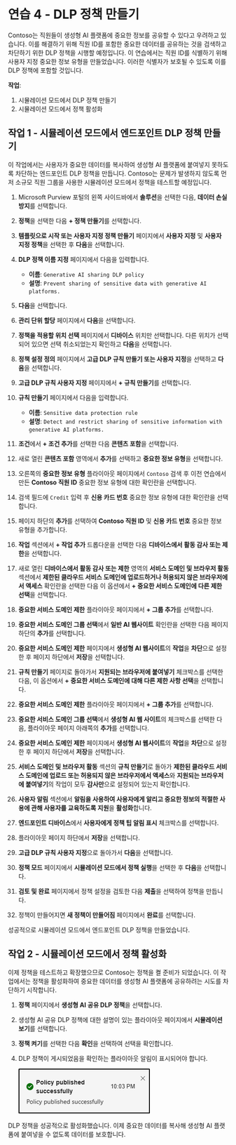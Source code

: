 # 연습 4 - DLP 정책 만들기

Contoso는 직원들이 생성형 AI 플랫폼에 중요한 정보를 공유할 수 있다고 우려하고 있습니다. 이를 해결하기 위해 직원 ID를 포함한 중요한 데이터를 공유하는 것을 검색하고 차단하기 위한 DLP 정책을 시행할 예정입니다. 이 연습에서는 직원 ID를 식별하기 위해 사용자 지정 중요한 정보 유형을 만들었습니다. 이러한 식별자가 보호될 수 있도록 이를 DLP 정책에 포함할 것입니다.

**작업**:

1. 시뮬레이션 모드에서 DLP 정책 만들기
1. 시뮬레이션 모드에서 정책 활성화

## 작업 1 - 시뮬레이션 모드에서 엔드포인트 DLP 정책 만들기

이 작업에서는 사용자가 중요한 데이터를 복사하여 생성형 AI 플랫폼에 붙여넣지 못하도록 차단하는 엔드포인트 DLP 정책을 만듭니다. Contoso는 문제가 발생하지 않도록 먼저 소규모 직원 그룹을 사용한 시뮬레이션 모드에서 정책을 테스트할 예정입니다.

1. Microsoft Purview 포털의 왼쪽 사이드바에서 **솔루션**을 선택한 다음, **데이터 손실 방지**를 선택합니다.

1. **정책**을 선택한 다음 **+ 정책 만들기**를 선택합니다.

1. **템플릿으로 시작 또는 사용자 지정 정책 만들기** 페이지에서 **사용자 지정** 및 **사용자 지정 정책**을 선택한 후 **다음**을 선택합니다.

1. **DLP 정책 이름 지정** 페이지에서 다음을 입력합니다.

    - **이름**: `Generative AI sharing DLP policy`
    - **설명**: `Prevent sharing of sensitive data with generative AI platforms.`

1. **다음**을 선택합니다.

1. **관리 단위 할당** 페이지에서 **다음**을 선택합니다.

1. **정책을 적용할 위치 선택** 페이지에서 **디바이스** 위치만 선택합니다. 다른 위치가 선택되어 있으면 선택 취소되었는지 확인하고 **다음**을 선택합니다.

1. **정책 설정 정의** 페이지에서 **고급 DLP 규칙 만들기 또는 사용자 지정**을 선택하고 **다음**을 선택합니다.

1. **고급 DLP 규칙 사용자 지정** 페이지에서 **+ 규칙 만들기**를 선택합니다.

1. **규칙 만들기** 페이지에서 다음을 입력합니다.

    - **이름**: `Sensitive data protection rule`
    - **설명**: `Detect and restrict sharing of sensitive information with generative AI platforms.`

1. **조건**에서 **+ 조건 추가**를 선택한 다음 **콘텐츠 포함**을 선택합니다.

1. 새로 열린 **콘텐츠 포함** 영역에서 **추가**를 선택하고 **중요한 정보 유형**을 선택합니다.

1. 오른쪽의 **중요한 정보 유형** 플라이아웃 페이지에서 `Contoso` 검색 후 이전 연습에서 만든 **Contoso 직원 ID** 중요한 정보 유형에 대한 확인란을 선택합니다.

1. 검색 필드에 `Credit` 입력 후 **신용 카드 번호** 중요한 정보 유형에 대한 확인란을 선택합니다.

1. 페이지 하단의 **추가**를 선택하여 **Contoso 직원 ID** 및 **신용 카드 번호** 중요한 정보 유형을 추가합니다.

1. **작업** 섹션에서 **+ 작업 추가** 드롭다운을 선택한 다음 **디바이스에서 활동 감사 또는 제한**을 선택합니다.

1. 새로 열린 **디바이스에서 활동 감사 또는 제한** 영역의 **서비스 도메인 및 브라우저 활동** 섹션에서 **제한된 클라우드 서비스 도메인에 업로드하거나 허용되지 않은 브라우저에서 액세스** 확인란을 선택한 다음 이 옵션에서 **+ 중요한 서비스 도메인에 다른 제한 선택**을 선택합니다.

1. **중요한 서비스 도메인 제한** 플라이아웃 페이지에서 **+ 그룹 추가**를 선택합니다.

1. **중요한 서비스 도메인 그룹 선택**에서 **일반 AI 웹사이트** 확인란을 선택한 다음 페이지 하단의 **추가**를 선택합니다.

1. **중요한 서비스 도메인 제한** 페이지에서 **생성형 AI 웹사이트**의 **작업**을 **차단**으로 설정한 후 페이지 하단에서 **저장**을 선택합니다.

1. **규칙 만들기** 페이지로 돌아가서 **지원되는 브라우저에 붙여넣기** 체크박스를 선택한 다음, 이 옵션에서 **+ 중요한 서비스 도메인에 대해 다른 제한 사항 선택**을 선택합니다.

1. **중요한 서비스 도메인 제한** 플라이아웃 페이지에서 **+ 그룹 추가**를 선택합니다.

1. **중요한 서비스 도메인 그룹 선택**에서 **생성형 AI 웹 사이트**의 체크박스를 선택한 다음, 플라이아웃 페이지 아래쪽의 **추가**를 선택합니다.

1. **중요한 서비스 도메인 제한** 페이지에서 **생성형 AI 웹사이트**의 **작업**을 **차단**으로 설정한 후 페이지 하단에서 **저장**을 선택합니다.

1. **서비스 도메인 및 브라우저 활동** 섹션의 **규칙 만들기**로 돌아가 **제한된 클라우드 서비스 도메인에 업로드 또는 허용되지 않은 브라우저에서 액세스**와 **지원되는 브라우저에 붙여넣기**의 작업이 모두 **감사만**으로 설정되어 있는지 확인합니다.

1. **사용자 알림** 섹션에서 **알림을 사용하여 사용자에게 알리고 중요한 정보의 적절한 사용에 관해 사용자를 교육하도록 지원**을 **활성화**합니다.

1. **엔드포인트 디바이스**에서 **사용자에게 정책 팁 알림 표시** 체크박스를 선택합니다.

1. 플라이아웃 페이지 하단에서 **저장**을 선택합니다.

1. **고급 DLP 규칙 사용자 지정**으로 돌아가서 **다음**을 선택합니다.

1. **정책 모드** 페이지에서 **시뮬레이션 모드에서 정책 실행**을 선택한 후 **다음**을 선택합니다.

1. **검토 및 완료** 페이지에서 정책 설정을 검토한 다음 **제출**을 선택하여 정책을 만듭니다.

1. 정책이 만들어지면 **새 정책이 만들어짐** 페이지에서 **완료**를 선택합니다.

성공적으로 시뮬레이션 모드에서 엔드포인트 DLP 정책을 만들었습니다.

## 작업 2 - 시뮬레이션 모드에서 정책 활성화

이제 정책을 테스트하고 확장했으므로 Contoso는 정책을 켤 준비가 되었습니다. 이 작업에서는 정책을 활성화하여 중요한 데이터를 생성형 AI 플랫폼에 공유하려는 시도를 차단하기 시작합니다.

1. **정책** 페이지에서 **생성형 AI 공유 DLP 정책**을 선택합니다.

1. 생성형 AI 공유 DLP 정책에 대한 설명이 있는 플라이아웃 페이지에서 **시뮬레이션 보기**를 선택합니다.

1. **정책 켜기**를 선택한 다음 **확인**을 선택하여 선택을 확인합니다.

1. DLP 정책이 게시되었음을 확인하는 플라이아웃 알림이 표시되어야 합니다.

   ![정책을 성공적으로 게시했다는 알림을 보여 주는 스크린샷.](../Media/policy-updated-simulation-mode.png)

DLP 정책을 성공적으로 활성화했습니다. 이제 중요한 데이터를 복사해 생성형 AI 플랫폼에 붙여넣을 수 없도록 데이터를 보호합니다.
